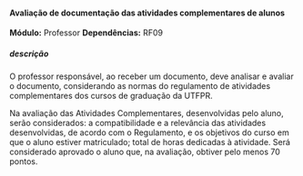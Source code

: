#### Avaliação de documentação das atividades complementares de alunos

**Módulo:** Professor
**Dependências:** RF09
##### descrição
O professor responsável, ao receber um documento, deve analisar e avaliar o documento, considerando as normas do regulamento de atividades complementares dos cursos de graduação da UTFPR. 

Na avaliação das Atividades Complementares, desenvolvidas pelo aluno, serão considerados:
a compatibilidade e a relevância das atividades desenvolvidas, de acordo com o Regulamento, e os objetivos do curso em que o aluno estiver matriculado;
total de horas dedicadas à atividade.
Será considerado aprovado o aluno que, na avaliação, obtiver pelo menos 70 pontos.